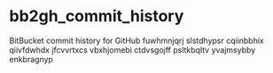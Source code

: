 # bb2gh_commit_history
BitBucket commit history for GitHub
fuwhmnjqrj slstdhypsr cqiinbbhix qiivfdwhdx jfcvvrtxcs vbxhjomebi ctdvsgojff psltkbqltv yvajmsybby enkbragnyp
